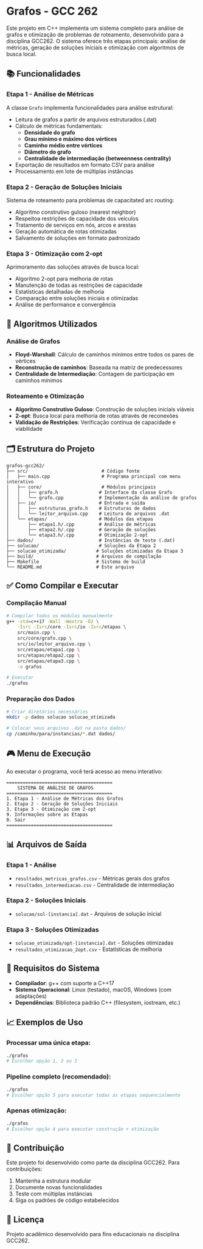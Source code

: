 # Grafos - GCC 262

Este projeto em C++ implementa um sistema completo para análise de grafos e otimização de problemas de roteamento, desenvolvido para a disciplina GCC262. O sistema oferece três etapas principais: análise de métricas, geração de soluções iniciais e otimização com algoritmos de busca local.

## 📚 Funcionalidades

### Etapa 1 - Análise de Métricas
A classe `Grafo` implementa funcionalidades para análise estrutural:

- Leitura de grafos a partir de arquivos estruturados (.dat)
- Cálculo de métricas fundamentais:
  - **Densidade do grafo**
  - **Grau mínimo e máximo dos vértices**
  - **Caminho médio entre vértices**
  - **Diâmetro do grafo**
  - **Centralidade de intermediação (betweenness centrality)**
- Exportação de resultados em formato CSV para análise
- Processamento em lote de múltiplas instâncias

### Etapa 2 - Geração de Soluções Iniciais
Sistema de roteamento para problemas de capacitated arc routing:

- Algoritmo construtivo guloso (nearest neighbor)
- Respeitoa restrições de capacidade dos veículos
- Tratamento de serviços em nós, arcos e arestas
- Geração automática de rotas otimizadas
- Salvamento de soluções em formato padronizado

### Etapa 3 - Otimização com 2-opt
Aprimoramento das soluções através de busca local:

- Algoritmo 2-opt para melhoria de rotas
- Manutenção de todas as restrições de capacidade
- Estatísticas detalhadas de melhoria
- Comparação entre soluções iniciais e otimizadas
- Análise de performance e convergência

## 🧠 Algoritmos Utilizados

### Análise de Grafos
- **Floyd-Warshall**: Cálculo de caminhos mínimos entre todos os pares de vértices
- **Reconstrução de caminhos**: Baseada na matriz de predecessores
- **Centralidade de Intermediação**: Contagem de participação em caminhos mínimos

### Roteamento e Otimização
- **Algoritmo Construtivo Guloso**: Construção de soluções iniciais viáveis
- **2-opt**: Busca local para melhoria de rotas através de reconexões
- **Validação de Restrições**: Verificação contínua de capacidade e viabilidade

## 🗂 Estrutura do Projeto

```
grafos-gcc262/
├── src/                           # Código fonte
│   ├── main.cpp                   # Programa principal com menu interativo
│   ├── core/                      # Módulos principais
│   │   ├── grafo.h               # Interface da classe Grafo
│   │   └── grafo.cpp             # Implementação da análise de grafos
│   ├── io/                       # Entrada e saída
│   │   ├── estruturas_grafo.h    # Estruturas de dados
│   │   └── leitor_arquivo.cpp    # Leitura de arquivos .dat
│   └── etapas/                   # Módulos das etapas
│       ├── etapa1.h/.cpp         # Análise de métricas
│       ├── etapa2.h/.cpp         # Geração de soluções
│       └── etapa3.h/.cpp         # Otimização 2-opt
├── dados/                        # Instâncias de teste (.dat)
├── solucao/                      # Soluções da Etapa 2
├── solucao_otimizada/           # Soluções otimizadas da Etapa 3
├── build/                       # Arquivos de compilação
├── Makefile                     # Sistema de build
└── README.md                    # Este arquivo
```

## ✅ Como Compilar e Executar

### Compilação Manual
```bash
# Compilar todos os módulos manualmente
g++ -std=c++17 -Wall -Wextra -O2 \
    -Isrc -Isrc/core -Isrc/io -Isrc/etapas \
    src/main.cpp \
    src/core/grafo.cpp \
    src/io/leitor_arquivo.cpp \
    src/etapas/etapa1.cpp \
    src/etapas/etapa2.cpp \
    src/etapas/etapa3.cpp \
    -o grafos

# Executar
./grafos
```

### Preparação dos Dados
```bash
# Criar diretórios necessários
mkdir -p dados solucao solucao_otimizada

# Colocar seus arquivos .dat na pasta dados/
cp /caminho/para/instancias/*.dat dados/
```

## 🎮 Menu de Execução

Ao executar o programa, você terá acesso ao menu interativo:

```
=======================================
    SISTEMA DE ANÁLISE DE GRAFOS
=======================================
1. Etapa 1 - Análise de Métricas dos Grafos
2. Etapa 2 - Geração de Soluções Iniciais
3. Etapa 3 - Otimização com 2-opt
9. Informações sobre as Etapas
0. Sair
=======================================
```

## 📊 Arquivos de Saída

### Etapa 1 - Análise
- `resultados_metricas_grafos.csv` - Métricas gerais dos grafos
- `resultados_intermediacao.csv` - Centralidade de intermediação

### Etapa 2 - Soluções Iniciais
- `solucao/sol-[instancia].dat` - Arquivos de solução inicial

### Etapa 3 - Soluções Otimizadas
- `solucao_otimizada/opt-[instancia].dat` - Soluções otimizadas
- `resultados_otimizacao_2opt.csv` - Estatísticas de melhoria

## 🔧 Requisitos do Sistema

- **Compilador**: g++ com suporte a C++17
- **Sistema Operacional**: Linux (testado), macOS, Windows (com adaptações)
- **Dependências**: Biblioteca padrão C++ (filesystem, iostream, etc.)

## 📈 Exemplos de Uso

### Processar uma única etapa:
```bash
./grafos
# Escolher opção 1, 2 ou 3
```

### Pipeline completo (recomendado):
```bash
./grafos
# Escolher opção 5 para executar todas as etapas sequencialmente
```

### Apenas otimização:
```bash
./grafos
# Escolher opção 4 para executar construção + otimização
```

## 👥 Contribuição

Este projeto foi desenvolvido como parte da disciplina GCC262. Para contribuições:

1. Mantenha a estrutura modular
2. Documente novas funcionalidades
3. Teste com múltiplas instâncias
4. Siga os padrões de código estabelecidos

## 📝 Licença

Projeto acadêmico desenvolvido para fins educacionais na disciplina GCC262.
